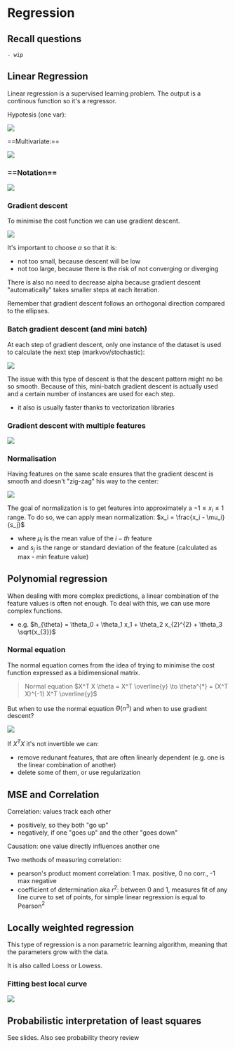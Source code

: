 # Regression

## Recall questions
    - wip

## Linear Regression

Linear regression is a supervised learning problem. The output is a continous function so it's a regressor.

Hypotesis (one var):

![](./static/FDS/hyp.png)

==Multivariate:==

![](./static/FDS/hyp2.png)

### ==Notation==

![](./static/FDS/regnotation.png)

### Gradient descent

To minimise the cost function we can use gradient descent.

![](./static/FDS/gd.png)

It's important to choose $\alpha$ so that it is:
- not too small, because descent will be low
- not too large, because there is the risk of not converging or diverging

There is also no need to decrease alpha because gradient descent "automatically" takes smaller steps at each iteration.

Remember that gradient descent follows an orthogonal direction compared to the ellipses.

### Batch gradient descent (and mini batch)

At each step of gradient descent, only one instance of the dataset is used to calculate the next step (markvov/stochastic):

![](./static/FDS/batchpseudo.png)

The issue with this type of descent is that the descent pattern might no be so smooth. Because of this, mini-batch gradient descent is actually used and a certain number of instances are used for each step.
- it also is usually faster thanks to vectorization libraries

### Gradient descent with multiple features

![](./static/FDS/gdmulti2.png)

### Normalisation

Having features on the same scale ensures that the gradient descent is smooth and doesn't "zig-zag" his way to the center:

![](./static/FDS/zigzag.png)

The goal of normalization is to get features into approximately a $-1 \leq x_i \leq 1$ range. To do so, we can apply mean normalization: $x_i = \frac{x_i - \mu_i}{s_j}$
- where $\mu_i$ is the mean value of the $i-th$ feature
- and $s_j$ is the range or standard deviation of the feature (calculated as max - min feature value)

## Polynomial regression

When dealing with more complex predictions, a linear combination of the feature values is often not enough. To deal with this, we can use more complex functions.
- e.g. $h_{\theta} = \theta_0 + \theta_1 x_1 + \theta_2 x_{2}^{2} + \theta_3 \sqrt{x_{3}}$

### Normal equation

The normal equation comes from the idea of trying to minimise the cost function expressed as a bidimensional matrix.

>Normal equation $X^T X \theta = X^T \overline{y} \to \theta^{*} = (X^T X)^{-1} X^T \overline{y}$

But when to use the normal equation $\Theta(n^3)$ and when to use gradient descent?

![](./static/FDS/gdvsne.png)

If $X^T X$ it's not invertible we can:
- remove redunant features, that are often linearly dependent (e.g. one is the linear combination of another)
- delete some of them, or use regularization

## MSE and Correlation

Correlation: values track each other
- positively, so they both "go up"
- negatively, if one "goes up" and the other "goes down"

Causation: one value directly influences another one

Two methods of measuring correlation:
- pearson's product moment correlation: 1 max. positive, 0 no corr., -1 max negative
- coefficient of determination aka $r^2$: between 0 and 1, measures fit of any line curve to set of points, for simple linear regression is equal to Pearson$^2$

## Locally weighted regression

This type of regression is a non parametric learning algorithm, meaning that
the parameters grow with the data.

It is also called Loess or Lowess.

### Fitting best local curve

![](./static/FDS/lowess.png)

## Probabilistic interpretation of least squares

See slides. Also see probability theory review